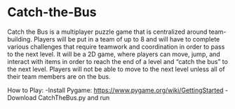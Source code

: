 # Catch-the-Bus
Catch the Bus is a multiplayer puzzle game that is centralized around team-building. Players will
be put in a team of up to 8 and will have to complete various challenges that require teamwork
and coordination in order to pass to the next level. It will be a 2D game, where players can move,
jump, and interact with items in order to reach the end of a level and “catch the bus” to the next
level. Players will not be able to move to the next level unless all of their team members are on
the bus.

How to Play:
-Install Pygame: https://www.pygame.org/wiki/GettingStarted
-Download CatchTheBus.py and run
